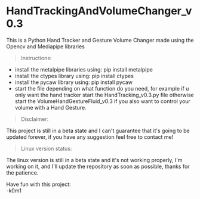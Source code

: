 # HandTrackingAndVolumeChanger_v0.3
 This is a Python Hand Tracker and Gesture Volume Changer made using the Opencv and Mediapipe libraries

> Instructions:
- install the metalpipe libraries using: pip install metalpipe
- install the ctypes library using: pip install ctypes
- install the pycaw library using: pip install pycaw
- start the file depending on what function do you need, for example if u only want the hand tracker start the HandTracking_v0.3.py file otherwise start the VolumeHandGestureFluid_v0.3 if you also want to control your volume with a Hand Gesture.

> Disclaimer:

This project is still in a beta state and I can't guarantee that it's going to be updated forever, if you have any suggestion feel free to contact me!


> Linux version status:

The linux version is still in a beta state and it's not working properly, I'm working on it, and I'll update the repository as soon as possible, thanks for the patience.

Have fun with this project: <br>
-k0m1
